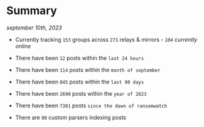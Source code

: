 
# Summary
_september 10th, 2023_

- Currently tracking `153` groups across `271` relays & mirrors - _`104` currently online_

- There have been `12` posts within the `last 24 hours`

- There have been `114` posts within the `month of september`

- There have been `845` posts within the `last 90 days`

- There have been `2690` posts within the `year of 2023`

- There have been `7381` posts `since the dawn of ransomwatch`

- There are `80` custom parsers indexing posts
